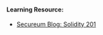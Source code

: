 #### Learning Resource:

  * [Secureum Blog: Solidity 201](https://secureum.substack.com/p/solidity-201) 
